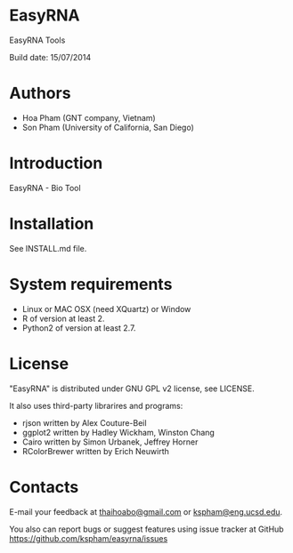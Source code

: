EasyRNA
=======

EasyRNA Tools

Build date: 15/07/2014

Authors
=======
* Hoa Pham (GNT company, Vietnam)
* Son Pham (University of California, San Diego)

Introduction
============
EasyRNA - Bio Tool

Installation
============
See INSTALL.md file.

System requirements
===================
+ Linux or MAC OSX (need XQuartz) or Window
+ R of version at least 2.
+ Python2 of version at least 2.7.

License
=======
"EasyRNA" is distributed under GNU GPL v2 license, see LICENSE.

It also uses third-party librarires and programs:
+ rjson written by Alex Couture-Beil
+ ggplot2 written by Hadley Wickham, Winston Chang
+ Cairo written by Simon Urbanek, Jeffrey Horner
+ RColorBrewer written by Erich Neuwirth

Contacts
========
E-mail your feedback at thaihoabo@gmail.com or kspham@eng.ucsd.edu.

You also can report bugs or suggest features using issue tracker at GitHub
https://github.com/kspham/easyrna/issues